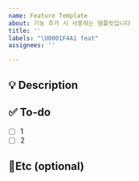```yaml
---
name: Feature Template
about: 기능 추가 시 사용하는 템플릿입니다
title: ''
labels: "\U0001F4A1 feat"
assignees: ''

---
```


## 💡 Description

## ✅ To-do
- [ ] 1
- [ ] 2

## 🎸Etc (optional)
